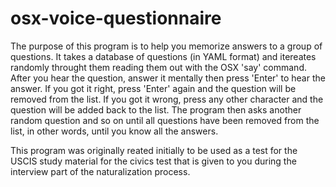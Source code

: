 osx-voice-questionnaire
=======================

The purpose of this program is to help you memorize answers to a group of
questions. It takes a database of questions (in YAML format) and itereates
randomly throught them reading them out with the OSX 'say' command. After 
you hear the question, answer it mentally then press 'Enter' to hear the 
answer. If you got it right, press 'Enter' again and the question will
be removed from the list. If you got it wrong, press any other character
and the question will be added back to the list. The program then asks 
another random question and so on until all questions have been removed
from the list, in other words, until you know all the answers.

This program was originally reated initially to be used as a test for the
USCIS study material for the civics test that is given to you during the
interview part of the  naturalization process.
